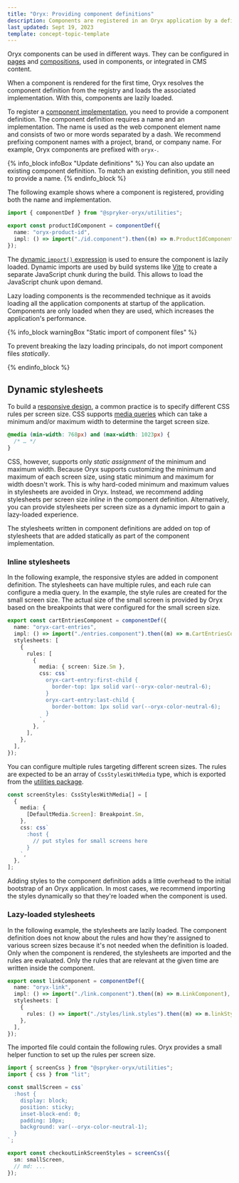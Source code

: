 ```yaml
---
title: "Oryx: Providing component definitions"
description: Components are registered in an Oryx application by a definition file
last_updated: Sept 19, 2023
template: concept-topic-template
---
```


Oryx components can be used in different ways. They can be configured in [pages](/docs/scos/dev/front-end-development/{{page.version}}/oryx/building-pages/oryx-pages.html) and [compositions](/docs/scos/dev/front-end-development/{{page.version}}/oryx/building-pages/oryx-compositions.html), used in components, or integrated in CMS content.

When a component is rendered for the first time, Oryx resolves the component definition from the registry and loads the associated implementation. With this, components are lazily loaded.

To register a [component implementation](/docs/scos/dev/front-end-development/{{page.version}}/oryx/building-components/oryx-implementing-components.html), you need to provide a component definition. The component definition requires a name and an implementation. The name is used as the web component element name and consists of two or more words separated by a dash. We recommend prefixing component names with a project, brand, or company name. For example, Oryx components are prefixed with `oryx-`.

{% info_block infoBox "Update definitions" %}
You can also update an existing component definition. To match an existing definition, you still need to provide a name.
{% endinfo_block %}

The following example shows where a component is registered, providing both the name and implementation.

```ts
import { componentDef } from "@spryker-oryx/utilities";

export const productIdComponent = componentDef({
  name: "oryx-product-id",
  impl: () => import("./id.component").then((m) => m.ProductIdComponent),
});
```

The [dynamic `import()` expression](https://developer.mozilla.org/en-US/docs/Web/JavaScript/Reference/Operators/import) is used to ensure the component is lazily loaded. Dynamic imports are used by build systems like [Vite](https://vitejs.dev/) to create a separate JavaScript chunk during the build. This allows to load the JavaScript chunk upon demand.

Lazy loading components is the recommended technique as it avoids loading all the application components at startup of the application. Components are only loaded when they are used, which increases the application's performance.

{% info_block warningBox "Static import of component files" %}

To prevent breaking the lazy loading principals, do not import component files _statically_.

{% endinfo_block %}

## Dynamic stylesheets

To build a [responsive design](/docs/scos/dev/front-end-development/{{page.version}}/oryx/building-applications/styling/oryx-responsive-design.html), a common practice is to specify different CSS rules per screen size. CSS supports [media queries](https://developer.mozilla.org/en-US/docs/Web/CSS/CSS_media_queries/Using_media_queries) which can take a minimum and/or maximum width to determine the target screen size.

```css
@media (min-width: 768px) and (max-width: 1023px) {
  /* … */
}
```

CSS, however, supports only _static assignment_ of the minimum and maximum width. Because Oryx supports customizing the minimum and maximum of each screen size, using static minimum and maximum for width doesn't work. This is why hard-coded minimum and maximum values in stylesheets are avoided in Oryx. Instead, we recommend adding stylesheets per screen size _inline_ in the component definition. Alternatively, you can provide stylesheets per screen size as a dynamic import to gain a lazy-loaded experience.

The stylesheets written in component definitions are added on top of stylesheets that are added statically as part of the component implementation.

### Inline stylesheets

In the following example, the responsive styles are added in component definition. The stylesheets can have multiple rules, and each rule can configure a media query. In the example, the style rules are created for the small screen size. The actual size of the small screen is provided by Oryx based on the breakpoints that were configured for the small screen size.

```ts
export const cartEntriesComponent = componentDef({
  name: "oryx-cart-entries",
  impl: () => import("./entries.component").then((m) => m.CartEntriesComponent),
  stylesheets: [
    {
      rules: [
        {
          media: { screen: Size.Sm },
          css: css`
            oryx-cart-entry:first-child {
              border-top: 1px solid var(--oryx-color-neutral-6);
            }
            oryx-cart-entry:last-child {
              border-bottom: 1px solid var(--oryx-color-neutral-6);
            }
          `,
        },
      ],
    },
  ],
});
```

You can configure multiple rules targeting different screen sizes. The rules are expected to be an array of `CssStylesWithMedia` type, which is exported from the [utilities package](https://www.npmjs.com/package/@spryker-oryx/utilities).

```ts
const screenStyles: CssStylesWithMedia[] = [
  {
    media: {
      [DefaultMedia.Screen]: Breakpoint.Sm,
    },
    css: css`
      :host {
        // put styles for small screens here
      }
    `,
  },
];
```

Adding styles to the component definition adds a little overhead to the initial bootstrap of an Oryx application. In most cases, we recommend importing the styles dynamically so that they're loaded when the component is used.

### Lazy-loaded stylesheets

In the following example, the stylesheets are lazily loaded. The component definition does not know about the rules and how they're assigned to various screen sizes because it's not needed when the definition is loaded. Only when the component is rendered, the stylesheets are imported and the rules are evaluated. Only the rules that are relevant at the given time are written inside the component.

```ts
export const linkComponent = componentDef({
  name: "oryx-link",
  impl: () => import("./link.component").then((m) => m.LinkComponent),
  stylesheets: [
    {
      rules: () => import("./styles/link.styles").then((m) => m.linkStyles),
    },
  ],
});
```

The imported file could contain the following rules. Oryx provides a small helper function to set up the rules per screen size.

```ts
import { screenCss } from "@spryker-oryx/utilities";
import { css } from "lit";

const smallScreen = css`
  :host {
    display: block;
    position: sticky;
    inset-block-end: 0;
    padding: 10px;
    background: var(--oryx-color-neutral-1);
  }
`;

export const checkoutLinkScreenStyles = screenCss({
  sm: smallScreen,
  // md: ...
});
```
